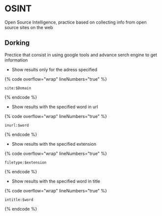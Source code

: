 # OSINT

Open Source Intelligence, practice based on collecting info from open source sites on the web

## Dorking

Prectice that consist in using google tools and advance serch engine to get information

* Show results only for the adress specified

{% code overflow="wrap" lineNumbers="true" %}
```url
site:$Domain
```
{% endcode %}

* Show results with the specified word in url

{% code overflow="wrap" lineNumbers="true" %}
```url
inurl:$word
```
{% endcode %}

* Show results with the specified extension

{% code overflow="wrap" lineNumbers="true" %}
```url
filetype:$extension
```
{% endcode %}

* Show results with the specified word in title

{% code overflow="wrap" lineNumbers="true" %}
```url
intitle:$word
```
{% endcode %}

